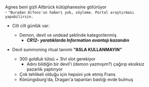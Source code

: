Agnes beni gizli Altbrück kütüphanesine götürüyor  
	- `"Buradan Alfons'un haberi yok, söyleme. Portal araştırması yapabilirsin.`  
  
- Cilt cilt günlük var:  
	- Demon, devil ve undead şeklinde kategorilenmiş  
		- ***CR12- yaratıklarda Information avantajı kazandın***  
  
- Devil summoning ritual tanımlı **"ASLA KULLANMAYIN"**  
	- 300 goldluk tütsü + 3lvl slot gerekiyor  
		- Adını bildiğin bir devil'i (demon yazmışım?) çağırıp eksiksiz pazarlık yaptırıyor  
	- Çok tehlikeli olduğu için hepsini yok etmiş Frans  
	- Könüngsburg'da, Dragan'a tapanları bastığı evde bulmuş
